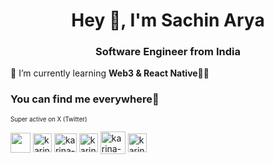 <h1 align="center">Hey 👋, I'm Sachin Arya</h1>

<h3 align="center">Software Engineer from India</h3>

🌱 I’m currently learning **Web3 & React Native**🧑‍💻

<h3 align="left">You can find me everywhere📱</h3>
<sub><sup>Super active on X (Twitter)</sup></sub>
<p align="left">
<a href="mailto:joinsachinarya@gmail.com" rel="noopener noreferrer"  target="_blank"><img align="center" src="https://upload.wikimedia.org/wikipedia/commons/7/7e/Gmail_icon_%282020%29.svg" height="32" width="32" /></a>
<a href="https://joinsachinarya.github.io/" rel="noopener noreferrer"  target="_blank"><img align="center" src="https://upload.wikimedia.org/wikipedia/commons/a/ae/Globe_icon-white.svg" alt="karina-olenina" height="30" width="30" /></a>
<a href="https://in.linkedin.com/in/joinsachinarya" rel="noopener noreferrer"  target="_blank"><img align="center" src="https://raw.githubusercontent.com/rahuldkjain/github-profile-readme-generator/master/src/images/icons/Social/linked-in-alt.svg" alt="karina-olenina" height="30" width="36" /></a>
<a href="https://x.com/joinsachinarya" rel="noopener noreferrer"  target="_blank"><img align="center" src="https://upload.wikimedia.org/wikipedia/commons/thumb/b/b7/X_logo.jpg/900px-X_logo.jpg" alt="karina-olenina" height="30" width="30" /></a>
<a href="https://youtube.com/@joinsachinarya" rel="noopener noreferrer"  target="_blank"><img align="center" src="https://raw.githubusercontent.com/rahuldkjain/github-profile-readme-generator/master/src/images/icons/Social/youtube.svg" alt="karina-olenina" height="36" width="40" /></a>
<a href="https://instagram.com/joinsachinarya" rel="noopener noreferrer"  target="_blank"><img align="center" src="https://raw.githubusercontent.com/rahuldkjain/github-profile-readme-generator/master/src/images/icons/Social/instagram.svg" alt="karina-olenina" height="30" width="30" /></a>
</p>
